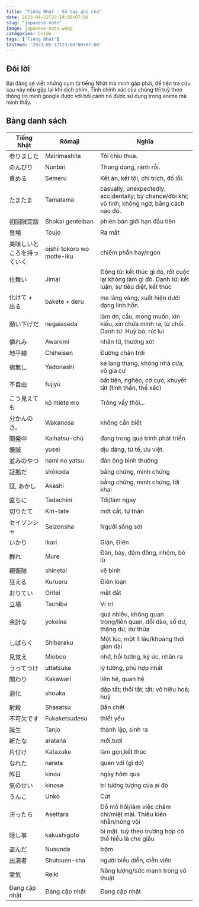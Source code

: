 ```yaml
---
title: "Tiếng Nhật - Sổ tay ghi chú"
date: 2023-04-22T23:19:00+07:00
slug: "japanese-note"
image: japanese-note.webp
categories: Guide
tags: ['Tiếng Nhật']
lastmod: '2023-05-12T23:00:00+07:00'
---
```

## Đôi lời   
Bài đăng sẽ viết những cụm từ tiếng Nhật mà mình gặp phải, để tiện tra cứu sau này nếu gặp lại khi dịch phim. Tính chính xác của chúng thì tuỳ theo thông tin mình google được với bối cảnh nó được sử dụng trong anime mà mình thấy.   
## Bảng danh sách   
|Tiếng Nhật |Rōmaji      |Nghĩa         |
|----------|-----------|-------------|
|参りました|Mairimashita|Tôi chịu thua.|
|のんびり|Nonbiri|Thong dong, rảnh rỗi.|
|責める|Semeru|Kết án, kết tội, chỉ trích, đổ lỗi.|
|たまたま|Tamatama|casually; unexpectedly; accidentally; by chance/đôi khi; vô tình; không ngờ; bằng cách nào đó.|
|初回限定版|Shokai genteiban|phiên bản giới hạn đầu tiên|
|登場|Toujo|Ra mắt|
|美味しいところを持っていく|oishii tokoro wo motte-iku|chiếm phần hay/ngon|
|仕舞い|Jimai|Động từ: kết thúc gì đó, rốt cuộc lại không làm gì đó. Danh từ: kết luận, sự tiêu diệt, kết thúc|
|化けて + 出る|bakete + deru|ma lảng vảng, xuất hiện dưới dạng linh hồn|
|願い下げだ|negaiaseda|làm ơn, cầu, mong muốn, xin kiếu, xin chừa mình ra, từ chối. Danh từ: Huỷ bỏ, rút lui|
|憐れみ|Awaremi|nhân từ, thương xót|
|地平線|Chiheisen|Đường chân trời|
|宿無し|Yadonashi|kẻ lang thang, không nhà cửa, vô gia cư|
|不自由|fujiyū|bất tiện, nghèo, cơ cực, khuyết tật (tinh thần, thể xác)|
|こう見えても|kō miete mo|Trông vầy thôi...|
|分かんのさ。|Wakanosa|không cần biết|
|開発中|Kaihatsu-chū|đang trong quá trình phát triển|
|優誠|yusei|dịu dàng, tử tế, ưu việt.|
|並みのやつ|nami no yatsu|đàn ông bình thường|
|証拠だ|shōkoda|bằng chứng, minh chứng|
|証, あかし|Akashi|bằng chứng, minh chứng, lời khai|
|直ちに|Tadachini|Tới/làm ngay|
|切りたて|Kiri-tate|mớt cắt, tự thân|
|セイゾンシャ|Seizonsha|Người sống sót|
|いかり|Ikari|Giận, Điên|
|群れ|Mure|Đàn, bày, đám đông, nhóm, bè lũ|
|親衛隊|shinetai|vệ binh|
|狂える|Kurueru|Điên loạn|
|おりてい|Oritei |mặt đất|
|立場|Tachiba|Vị trí|
|余計な|yokeina|quá nhiều, không quan trọng/liên quan, dồi dào, số dư, thặng dư, dư thừa|
|しばらく|Shibaraku |Một lúc, một ít lâu/khoảng thời gian dài|
|見覚え|Mioboe|nhớ, hồi tưởng, ký ức, nhân ra|
|うってつけ|uttetsuke|lý tưởng, phù hợp nhất|
|関わり|Kakawari|liên hệ, quan hệ|
|消化|shouka|dập tắt; thổi tắt; tắt; vô hiệu hoá; huỷ|
|射殺|Shasatsu|Bắn chết|
|不可欠です|Fukaketsudesu|thiết yếu|
|誕生|Tanjo|thành lập, sinh ra|
|新たな|aratana|mới,tươi|
|片付け|Katazuke|làm gọn,kết thúc|
|なれた|nareta|quen với (gì đó)|
|昨日|kinou|ngày hôm qua|
|気のせい|kinose|trí tưởng tượng của ai đó|
|うんこ|Unko|Cứt|
|汗ったら|Asettara|Đổ mồ hôi/làm việc chăm chỉ/miệt mài. Thiếu kiên nhẫn/nóng vội|
|隠し事|kakushigoto|bí mật. tuỳ theo trường hợp có thể hiểu là che giấu|
|盗んだ|Nusunda|trộm|
|出演者|Shutsuen-sha|người biểu diễn, diễn viên|
|霊気|Reiki|Năng lượng/sức mạnh trong võ thuật|
|Đang cập nhật       |Đang cập nhật         |Đang cập nhật          |


